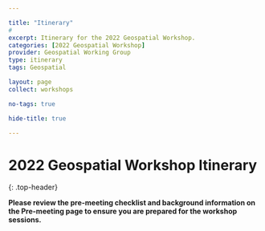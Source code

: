 ```yaml
---

title: "Itinerary"
# 
excerpt: Itinerary for the 2022 Geospatial Workshop.
categories: [2022 Geospatial Workshop]  
provider: Geospatial Working Group
type: itinerary
tags: Geospatial

layout: page
collect: workshops

no-tags: true

hide-title: true

---
```

# 2022 Geospatial Workshop Itinerary
{: .top-header}

**Please review the pre-meeting checklist and background information on the Pre-meeting page to ensure you are prepared for the workshop sessions.**

<br>